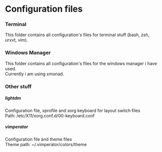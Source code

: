 # Configuration files


### Terminal

This folder contains all configuration's files for terminal stuff (bash, zsh, urxvt, vim).  

### Windows Manager

This folder contains all configuration's files for the windows manager i have used.  
Currently i am using xmonad.  

### Other stuff

##### lightdm
Configuration file, xprofile and xorg keyboard for layout switch files  
Path: /etc/X11/xorg.conf.d/00-keyboard.conf

##### vimperator
Configuration file and theme files  
Theme path: ~/.vimperator/colors/theme
